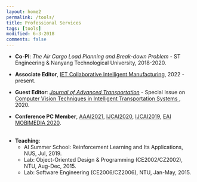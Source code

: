 ```yaml
---
layout: home2
permalink: /tools/
title: Professional Services
tags: [tools]
modified: 6-3-2018
comments: false
---
```


<ul style="margin-left:0px;">
<!-----
<li>	    
<p>
<b>Guest Editor</b>, <a href="https://www.hindawi.com/journals/mpe/" target="_blank"> Mathematical Problems in Engineering</a>, 2020.
</p>	    
</li>  
-->
<li>	    
<p>
<b>Co-PI</b>: <i> The Air Cargo Load Planning and Break-down Problem</i> - ST Engineering & Nanyang Technological University, 2018-2020.
</p>	    
</li>

<li>	    
<p>
<b>Associate Editor</b>, <a href="https://digital-library.theiet.org/content/journals/iet-cim" target="_blank"> IET Collaborative Intelligent Manufacturing</a>, 2022 - present.
</p>	    
</li> 
	
<li>	    
<p>
<b>Guest Editor</b>: <i><a href="https://www.hindawi.com/journals/jat/" target="_blank">Journal of Advanced Transportation</a></i> - Special Issue on <a href="https://www.hindawi.com/journals/jat/si/482196/" target="_blank"> Computer Vision Techniques in Intelligent Transportation Systems </a>, 2020.
</p>	    
</li>

	    
<li>	    
<p>
<b>Conference PC Member</b>, <a href="https://aaai.org/Conferences/AAAI-21/aaai21call/" target="_blank"> AAAI2021</a>, <a href="https://ijcai20.org/" target="_blank"> IJCAI2020</a>, <a href="https://ijcai19.org/" target="_blank"> IJCAI2019</a>,  <a href="http://mobimedia.org/" target="_blank"> EAI MOBIMEDIA 2020</a>.
</p>	    
</li>
	
<!--
<li>	    
<p>
<b>Conference Reviewer</b>, ITSc2014, 2016, 2017, 2019.
</p>	    
</li>
-->


<br>

<li>	    
<b>Teaching</b>:
	<ul>
	<li> AI Summer School: Reinforcement Learning and Its Applications, NUS, Jul, 2019.
	</li>
	<li> Lab: Object-Oriented Design & Programming (CE2002/CZ2002), NTU, Aug-Dec, 2015.
	</li>
	<li> Lab: Software Engineering (CE2006/CZ2006), NTU, Jan-May, 2015.
	</li>
	</ul>
</li>
</ul>

